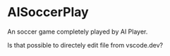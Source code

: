 # AISoccerPlay
An soccer game completely played by AI Player.


Is that possible to directely edit file from vscode.dev?